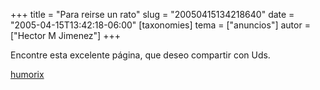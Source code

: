 +++
title = "Para reirse un rato"
slug = "20050415134218640"
date = "2005-04-15T13:42:18-06:00"
[taxonomies]
tema = ["anuncios"]
autor = ["Hector M Jimenez"]
+++

Encontre esta excelente página, que deseo compartir con Uds.

[humorix](http://humorix.org/slogans/)

